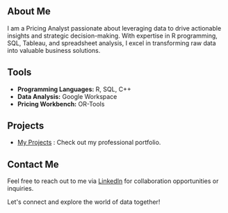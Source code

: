 ## About Me
I am a Pricing Analyst passionate about leveraging data to drive actionable insights and strategic decision-making. With expertise in R programming, SQL, Tableau, and spreadsheet analysis, I excel in transforming raw data into valuable business solutions.

## Tools
- **Programming Languages:** R, SQL, C++
- **Data Analysis:** Google Workspace
- **Pricing Workbench:**  OR-Tools

## Projects
- [My Projects](https://sirius-ife.github.io/my_projects/) : Check out my professional portfolio.

## Contact Me
Feel free to reach out to me via [LinkedIn](https://www.linkedin.com/in/ifeoluwa-abe-02858a244/) for collaboration opportunities or inquiries.

Let's connect and explore the world of data together!


